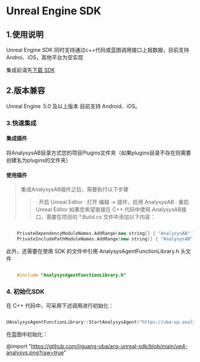 # Unreal Engine SDK
## 1.使用说明
Unreal Engine SDK 同时支持通过c++代码或蓝图调用接口上报数据，目前支持Androi、iOS，其他平台为空实现

集成前请先[下载 SDK](https://github.com/jiguang-uba/ans-unreal-sdk)

## 2.版本兼容
Unreal Engine 5.0 及以上版本
目前支持 Android、iOS。

### 3.快速集成

#### 集成插件
 将AnalysysAB目录方式您的项目Plugins文件夹（如果plugins目录不存在则需要创建名为plugins的文件夹）
#### 使用插件
>集成AnalysysAB插件之后，需要执行以下步骤
>> · 开启 Unreal Editor
>> · 打开 编辑 → 插件，启用 AnalysysAB
>> · 重启Unreal Editor
 如果您希望直接在 C++ 代码中使用 AnalysysAB接口，需要在项目的 *.Build.cs 文件中添加以下内容：
```C++

    PrivateDependencyModuleNames.AddRange(new string[] { "AnalysysAB" });
    PrivateIncludePathModuleNames.AddRange(new string[] { "AnalysysAB" });
```

此外，还需要在使用 SDK 的文件中引用 AnalysysAgentFunctionLibrary.h 头文件
```C++

    #include "AnalysysAgentFunctionLibrary.h"
```
### 4. 初始化SDK
在 C++ 代码中，可采用下述调用进行初始化：
```C++

UAnalysysAgentFunctionLibrary::StartAnalysysAgent("https://uba-up.analysysdata.com","c909fyjrehss","APPLE",2);

```

在蓝图中初始化：

@import "https://github.com/jiguang-uba/ans-unreal-sdk/blob/main/ue4-analysys.png?raw=true"
